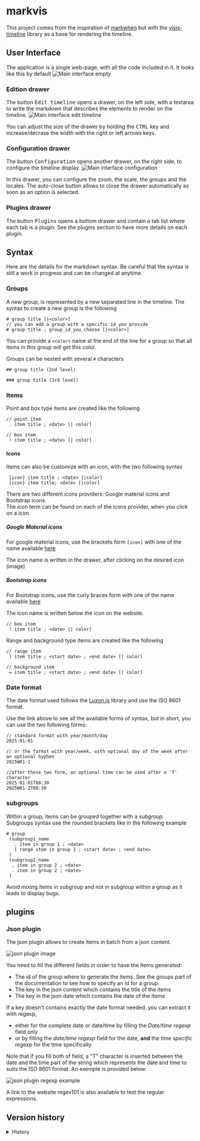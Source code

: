 # markvis

This project comes from the inspiration of [markwhen](https://markwhen.com/) but with the [visjs-timeline](https://visjs.org/) library as a base for rendering the timeline.

## User Interface
The application is a single web-page, with all the code included in it.
It looks like this by default
![Main interface empty](/doc/main_interface_empty.png)

### Edition drawer
The button <kbd>Edit timeline</kbd> opens a drawer, on the left side, with a textarea to write the markdown that describes the elements to render on the timeline.
![Main interface edit timeline](/doc/main_interface_edit.png)

You can adjust the size of the drawer by holding the <kbd>CTRL</kbd> key and increase/decrase the width with the right or left arrows keys.

### Configuration drawer
The button <kbd>Configuration</kbd> opens another drawer, on the right side, to configure the timeline display.
![Main interface configuration](/doc/main_interface_config.png)

In this drawer, you can configure the zoom, the scale, the groups and the locales.
The auto-close button allows to close the drawer automatically as soon as an option is selected.

### Plugins drawer
The button <kbd>Plugins</kbd> opens a bottom drawer and contain a tab list where each tab is a plugin.
See the plugins section to have more details on each plugin.

## Syntax
Here are the details for the markdown syntax.
Be careful that the syntax is still a work in progress and can be changed at anytime.

### Groups
A new group, is represented by a new separated line in the timeline. The syntax to create a new group is the following

```
# group title [|<color>]
// you can add a group with a specific id you provide
# group title ; group_id_you_choose [|<color>]
```

You can provide a `<color>` name at the end of the line for a group so that all items in this group will get this color.

Groups can be nested with several `#` characters

```
## group title (2nd level)

### group title (3rd level)
```

### Items

Point and box type items are created like the following
```
// point item
 . item title ; <date> [| color]

// box item
 ! item title ; <date> [| color]
```

#### Icons
Items can also be customize with an icon, with the two following syntax
```
 [icon] item title ; <date> [|color]
 {icon} item title; <date> [|color]
```

There are two different icons providers: Google material icons and Bootstrap icons.\
The _icon_ term can be found on each of the icons provider, when you click on a icon.

##### Google Material icons
For google material icons, use the brackets form `[icon]` with one of the name available [here](https://fonts.google.com/icons?icon.set=Material+Icons)

The icon name is written in the drawer, after clicking on the desired icon
(image)

##### Bootstrap icons
For Bootstrap icons, use the curly braces form with one of the name available [here](https://icons.getbootstrap.com/)

The icon name is written below the icon on the website.

```
// box item
 ! item title ; <date> [| color]
```

Range and background type items are created like the following
```
// range item
 ] item title ; <start date> ; <end date> [| color]
```

```
// background item
 = item title ; <start date> ; <end date> [| color]
```

### Date format
The date format used follows the [Luxon.js](https://moment.github.io/luxon/#/parsing) library and use the  ISO 8601 format.

Use the link above to see all the available forms of syntax, but in short, you can use the two following forms:
```
// standard format with year/month/day
2025-01-01

// or the format with year/week, with optional day of the week after an optional hyphen
2025W01-2

//after these two form, an optional time can be used after a 'T' character
2025-01-01T08:30
2025W01-2T08:30
```

### subgroups

Within a group, items can be grouped together with a _subgroup_.\
Subgroups syntax use the rounded brackets like in the following example
```
# group
 (subgroup1_name
   . item in group 1 ; <date>
   ] range item in group 1 ; <start date> ; <end date>
 )
 (subgroup2_name
  . item in group 2 ; <date>
  . item in group 2 ; <date>
 )
```
Avoid mixing items in subgroup and not in subgroup within a group as it leads to display bugs.

## plugins

### Json plugin

The json plugin allows to create items in batch from a json content.

![json plugin image](/doc/plugin_json.png)

You need to fill the different fields in order to have the items generated:
 * The id of the group where to generate the items. See the groups part of the documentation to see how to specify an id for a group.
 * The key in the json content which contains the title of the items
 * The key in the json date which contains the date of the items

If a key doesn't contains exactly the date format needed, you can extract it with regexp,
 - either for the complete date or date/time by filling the _Date/time regexp_ field only
 - or by filling the _date/time regexp_ field for the date, **and** the _time specific regexp_ for the time specifically.
 
Note that if you fill both of field, a "T" character is inserted between the date and the time part of the string which represents the date and time to suits the ISO 8601 format. An exemple is provided below:

![json plugin regexp example](/doc/plugin_json_regexp.png)

A link to the website regex101 is also available to test the regular expressions.

## Version history

<details>
<summary>History</summary>
 
v0.1 first usable version\
v0.2 add support for icons and colors\
v0.3 add support for subgroups\
v0.4 add json plugin\
v0.5 add bootstrap icons provider\
v0.6 fixes and enhancements\
v0.7 add possibility to resize the content drawer\
v0.8 add possibility to set a color for an entire group\
v0.9 enhance configuration drawer\
v0.10 add folded group options in configuration
</details>